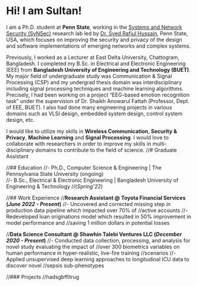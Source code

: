 # Hi! I am Sultan!
I am a Ph.D. student at **Penn State**, working in the [Systems and Network Security (SyNSec)](https://synsec-den.github.io/) research lab led by [Dr. Syed Rafiul Hussain](https://syed-rafiul-hussain.github.io/), Penn State, USA, which focuses on improving the security and privacy of the design and software implementations of emerging networks and complex systems.

Previously, I worked as a Lecturer at East Delta University, Chattogram, Bangladesh. I completed my B.Sc. in Electrical and Electronic Engineering (EEE) from **Bangladesh University of Engineering and Technology (BUET)**. My major field of undergraduate study was Communication & Signal Processing (CSP) and my undergrad thesis domain was interdisciplinary including signal processing techniques and machine learning algorithms. Precisely, I had been working on a project “EEG-based emotion recognition task” under the supervision of Dr. Shaikh Anowarul Fattah (Professor, Dept. of EEE, BUET). I also had done many engineering projects in various domains such as VLSI design, embedded system design, control system design, etc.

I would like to utilize my skills in **Wireless Communication**, **Security & Privacy**, **Machine Learning** and **Signal Processing**. I would love to collaborate with researchers in order to improve my skills in multi-disciplinary domains to contribute to the field of science.
//# Graduate Assistant

//## Education
//- Ph.D., Computer Science & Engineering | The Pennsylvania State University (ongoing)  		
//- B.Sc., Electrical & Electronic Engineering | Bangladesh University of Engineering & Technology //(_Spring'22_)

//## Work Experience
//**Research Assistant @ Toyota Financial Services (_June 2022 - Present_)**
//- Uncovered and corrected missing step in production data pipeline which impacted over 70% of //active accounts
//- Redeveloped loan originations model which resulted in 50% improvement in model performance and //saving 1 million dollars in potential losses

//**Data Science Consultant @ Shawhin Talebi Ventures LLC (_December 2020 - Present_)**
//- Conducted data collection, processing, and analysis for novel study evaluating the impact of //over 300 biometrics variables on human performance in hyper-realistic, live-fire training //scenarios
//- Applied unsupervised deep learning approaches to longitudinal ICU data to discover novel //sepsis sub-phenotypes

//### Projects
//hadsgbffitrug
